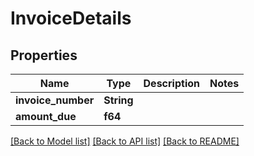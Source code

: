 # InvoiceDetails

## Properties

Name | Type | Description | Notes
------------ | ------------- | ------------- | -------------
**invoice_number** | **String** |  | 
**amount_due** | **f64** |  | 

[[Back to Model list]](../README.md#documentation-for-models) [[Back to API list]](../README.md#documentation-for-api-endpoints) [[Back to README]](../README.md)


